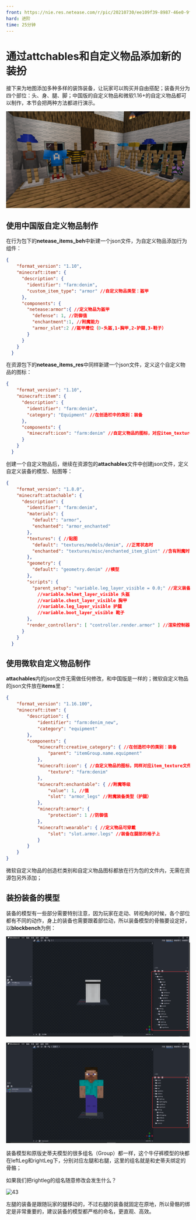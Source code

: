```yaml
---
front: https://nie.res.netease.com/r/pic/20210730/ee109f39-8987-46e0-9fe7-40ebb23060fa.png
hard: 进阶
time: 25分钟
---
```


# 通过attchables和自定义物品添加新的装扮

接下来为地图添加多种多样的装饰装备，让玩家可以购买并自由搭配；装备共分为四个部位：头、身、腿、脚；中国版的自定义物品和微软1.16+的自定义物品都可以制作，本节会把两种方法都进行演示。

![40](./images/40.png)

## 使用中国版自定义物品制作

在行为包下的**netease_items_beh**中新建一个json文件，为自定义物品添加行为组件：

```json
{
    "format_version": "1.10",
    "minecraft:item": {
      "description": {
        "identifier": "farm:denim",
        "custom_item_type": "armor" //自定义物品类型：盔甲
      },
      "components": {
        "netease:armor":{ //定义物品为盔甲
          "defense": 1, //防御值
          "enchantment":1, //附魔能力
          "armor_slot":2 //盔甲槽位（0-头盔,1-胸甲,2-护腿,3-鞋子）
        }
      }
    }
  }
```

在资源包下的**netease_items_res**中同样新建一个json文件，定义这个自定义物品的图标：

```json
{
    "format_version": "1.10",
    "minecraft:item": {
      "description": {
        "identifier": "farm:denim",
        "category": "Equipment" //在创造栏中的类别：装备
      },
      "components": {
        "minecraft:icon": "farm:denim" //自定义物品的图标，对应item_texture文件
      }
    }
  }
```

创建一个自定义物品后，继续在资源包的**attachables**文件中创建json文件，定义自定义装备的模型、贴图等：

```json
{
    "format_version": "1.8.0",
    "minecraft:attachable": {
      "description": {
        "identifier": "farm:denim",
        "materials": {
          "default": "armor",
          "enchanted": "armor_enchanted"
        },
        "textures": { //贴图
          "default": "textures/models/denim", //正常状态时
          "enchanted": "textures/misc/enchanted_item_glint" //含有附魔时
        },
        "geometry": {
          "default": "geometry.denim" //模型
        },
        "scripts": {
          "parent_setup": "variable.leg_layer_visible = 0.0;" //定义装备的部位
            //variable.helmet_layer_visible 头盔
            //variable.chest_layer_visible 胸甲
            //variable.leg_layer_visible 护腿
            //variable.boot_layer_visible 靴子
        },
        "render_controllers": [ "controller.render.armor" ] //渲染控制器
      }
    }
  }
```

## 使用微软自定义物品制作

**attachables**内的json文件无需做任何修改，和中国版是一样的；微软自定义物品的json文件放在**items**里：

```json
{
	"format_version": "1.16.100",
	"minecraft:item": {
		"description": {
			"identifier": "farm:denim_new",
			"category": "equipment"
		},
		"components": {
			"minecraft:creative_category": { //在创造栏中的类别：装备
				"parent": "itemGroup.name.equipment"
			},
			"minecraft:icon": { //自定义物品的图标，同样对应item_texture文件
				"texture": "farm:denim"
			},
			"minecraft:enchantable": { //附魔等级
				"value": 1, //值
				"slot": "armor_legs" //附魔装备类型（护腿）
			},
			"minecraft:armor": {
				"protection": 1 //防御值
			},
			"minecraft:wearable": { //定义物品可穿戴
				"slot": "slot.armor.legs" //装备在腿部的格子上
			}
		}
	}
}
```

微软自定义物品的创造栏类别和自定义物品图标都放在行为包的文件内，无需在资源包另外添加；

## 装扮装备的模型

装备的模型有一些部分需要特别注意，因为玩家在走动、转视角的时候，各个部位都有不同的动作，身上的装备也需要跟着部位动，所以装备模型的骨骼要设定好，以**blockbench**为例：

![41](./images/41.png)

![42](./images/42.png)

装备模型和原版史蒂夫模型的很多组名（Group）都一样，这个牛仔裤模型的块都在leftLeg和rightLeg下，分别对应左腿和右腿，这里的组名就是和史蒂夫绑定的骨骼；

如果我们把rightleg的组名随意修改会发生什么？

![43](./images/43.gif)

左腿的装备是跟随玩家的腿移动的，不过右腿的装备就固定在原地，所以骨骼的绑定是非常重要的，建议装备的模型都严格的命名，更直观、高效。







